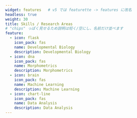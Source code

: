 ```yaml
---
widget: features   # v5 では featurette -> features に改名
headless: true
weight: 30
title: Skills / Research Areas
# "chips" っぽく見せるため説明は短く/空にし、名前だけ並べます
feature:
  - icon: flask
    icon_pack: fas
    name: Developmental Biology
    description: Developmental Biology
  - icon: dna
    icon_pack: fas
    name: Morphometrics
    description: Morphometrics
  - icon: brain
    icon_pack: fas
    name: Machine Learning
    description: Machine Learning
  - icon: chart-line
    icon_pack: fas
    name: Data Analysis
    description: Data Analysis
---
```


<div id="skills"></div>
